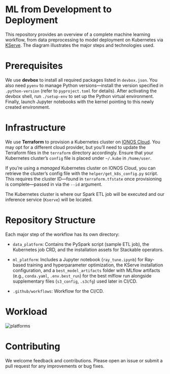 # ML from Development to Deployment

This repository provides an overview of a complete machine learning workflow, from data preprocessing to model deployment on Kubernetes via [KServe](https://github.com/kserve/kserve). The diagram illustrates the major steps and technologies used.

# Prerequisites

We use **devbox** to install all required packages listed in `devbox.json`. You also need `pyenv` to manage Python versions—install the version specified in `.python-version` (refer to `pyproject.toml` for details). After activating the devbox shell, run `./setup-env` to set up the Python virtual environment. Finally, launch Jupyter notebooks with the kernel pointing to this newly created environment.   

# Infrastructure

We use **Terraform** to provision a Kubernetes cluster on [IONOS Cloud](https://cloud.ionos.de). You may opt for a different cloud provider, but you’ll need to update the Terraform files in the `terraform` directory accordingly. Ensure that your Kubernetes cluster’s `config` file is placed under `~/.kube` in `/home/user`.

If you’re using a *managed* Kubernetes cluster on IONOS Cloud, you can retrieve the cluster’s config file with the `helper/get_k8s_config.py` script. This requires the cluster ID—found in `terraform.tfstate` once provisioning is complete—passed in via the `--id` argument.

The Kubernetes cluster is where our Spark ETL job will be executed and our inference service (`Kserve`) will be located. 

# Repository Structure

Each major step of the workflow has its own directory:

* `data_platform`: Contains the PySpark script (sample ETL job), the Kubernetes job CRD, and the installation assets for Stackable operators.
* `ml_platform`: Includes a Jupyter notebook (`ray_tune.ipynb`) for Ray-based training and hyperparameter optimization, the KServe installation configuration, and a `best_model_artifacts` folder with MLflow artifacts (e.g., `conda.yaml`, `.env.best_run`) for the best mlflow run alongside supplementary files (`s3_config`, `.s3cfg`) used later in CI/CD.

* `.github/workflows`: Workflow for the CI/CD. 

# Workload

![platforms](./pictures/stack.png "Workload")


# Contributing

We welcome feedback and contributions. Please open an issue or submit a pull request for any improvements or bug fixes.

